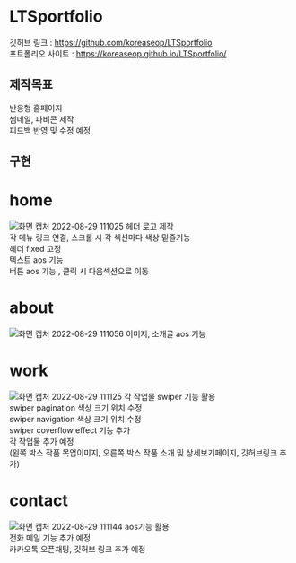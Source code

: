 # LTSportfolio
 깃허브 링크 : https://github.com/koreaseop/LTSportfolio <br>
 포트폴리오 사이트 : https://koreaseop.github.io/LTSportfolio/

## 제작목표
  반응형 홈페이지<br>
  썸네일, 파비콘 제작<br>
  피드백 반영 및 수정 예정
  
## 구현
# home
![화면 캡처 2022-08-29 111025](https://user-images.githubusercontent.com/105402314/187109419-cbe81c10-f5ce-4501-bdb9-2ad3d2955f9b.png)
  헤더 로고 제작<br>
  각 메뉴 링크 연결, 스크롤 시 각 섹션마다 색상 밑줄기능<br>
  헤더 fixed 고정<br>
  텍스트 aos 기능<br>
  버튼 aos 기능 , 클릭 시 다음섹션으로 이동
  
  
# about
![화면 캡처 2022-08-29 111056](https://user-images.githubusercontent.com/105402314/187109690-b9390930-1e4f-4b7b-b50e-2bfc2ea44518.png)
  이미지, 소개글 aos 기능

# work
![화면 캡처 2022-08-29 111125](https://user-images.githubusercontent.com/105402314/187109744-5a1eef50-08f0-4918-a4d0-2a61bbd76ab4.png)
  각 작업물 swiper 기능 활용<br>
  swiper pagination 색상 크기 위치 수정<br>
  swiper navigation 색상 크기 위치 수정<br>
  swiper coverflow effect 기능 추가<br>
  각 작업물 추가 예정<br>
  (왼쪽 박스 작품 목업이미지, 오른쪽 박스 작품 소개 및 상세보기페이지, 깃허브링크 추가) 
  
# contact
![화면 캡처 2022-08-29 111144](https://user-images.githubusercontent.com/105402314/187110065-b44841f9-c843-4d04-acde-7300358648e6.png)
  aos기능 활용<br>
  전화 메일 기능 추가 예정<br>
  카카오톡 오픈채팅, 깃허브 링크 추가 예정
